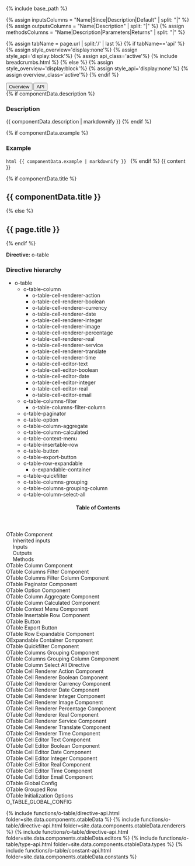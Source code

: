 {% include base_path %}

{% assign inputsColumns = "Name|Since|Description|Default" | split: "|" %}
{% assign outputsColumns = "Name|Description" | split: "|" %}
{% assign methodsColumns = "Name|Description|Parameters|Returns" | split: "|" %}

<script type="text/javascript">

  function openTab(evt, tabName) {
    var url="{{base_path}}{{page.url}}";
    url+='/../'+tabName;
    var loc_array = document.location.href.split('/');
    if (loc_array[loc_array.length - 1] !== tabName) {
      window.location.href=url;
    }

  }
</script>

{% assign tabName = page.url | split:'/' | last %}
{% if tabName=='api' %}
  {% assign style_overview='display:none'%}
  {% assign style_api='display:block'%}
  {% assign api_class='active'%}
  {% include breadcrumbs.html %}
{% else %}
  {% assign style_overview='display:block'%}
  {% assign style_api='display:none'%}
  {% assign overview_class='active'%}
{% endif %}

<!-- Tab links -->
<div class="o-tab">
  <button class="o-tablinks {{overview_class}}"  onclick="openTab(event, 'overview')">Overview</button>
  <button class="o-tablinks {{api_class}}" class="o-tablinks" onclick="openTab(event, 'api')">API</button>
</div>

<!-- OVERVIEW -->
<div id="overview" class="o-tabcontent" style="{{style_overview}}">
 <!-- {% include toc %} -->
 {% if componentData.description %}
    <h3>Description</h3>
    {{ componentData.description | markdownify }}
  {% endif %}


  {% if componentData.example %}
    <h3 class="grey-color">Example</h3>
    ```html
      {{ componentData.example | markdownify }}
    ```
  {% endif %}
  {{ content }}
</div>

<!-- API -->
<div id="api" style="{{style_api}}">
  {% if componentData.title %}
    <h2 id="{{componentData.title}}" >{{ componentData.title }}</h2>
  {% else %}
    <h2 id="{{page.title}}" >{{ page.title }}</h2>
  {% endif %}

  <p><strong class="grey-color">Directive:</strong> o-table</p>

  <h3>Directive hierarchy</h3>
  <div class="multicolumnright jstreeloader">
    <ul>
      <li data-jstree='{"opened":true, "icon":"{{ base_path }}/assets/jstree/html.png"}'>o-table
        <ul>
          <li data-jstree='{"opened":true, "icon":"{{ base_path }}/assets/jstree/html.png"}'>o-table-column
            <ul>
              <li data-jstree='{"opened":true, "icon":"{{ base_path }}/assets/jstree/html.png"}'>o-table-cell-renderer-action</li>
              <li data-jstree='{"opened":true, "icon":"{{ base_path }}/assets/jstree/html.png"}'>o-table-cell-renderer-boolean</li>
              <li data-jstree='{"opened":true, "icon":"{{ base_path }}/assets/jstree/html.png"}'>o-table-cell-renderer-currency</li>
              <li data-jstree='{"opened":true, "icon":"{{ base_path }}/assets/jstree/html.png"}'>o-table-cell-renderer-date</li>
              <li data-jstree='{"opened":true, "icon":"{{ base_path }}/assets/jstree/html.png"}'>o-table-cell-renderer-integer</li>
              <li data-jstree='{"opened":true, "icon":"{{ base_path }}/assets/jstree/html.png"}'>o-table-cell-renderer-image</li>
              <li data-jstree='{"opened":true, "icon":"{{ base_path }}/assets/jstree/html.png"}'>o-table-cell-renderer-percentage</li>
              <li data-jstree='{"opened":true, "icon":"{{ base_path }}/assets/jstree/html.png"}'>o-table-cell-renderer-real</li>
              <li data-jstree='{"opened":true, "icon":"{{ base_path }}/assets/jstree/html.png"}'>o-table-cell-renderer-service</li>
              <li data-jstree='{"opened":true, "icon":"{{ base_path }}/assets/jstree/html.png"}'>o-table-cell-renderer-translate</li>
              <li data-jstree='{"opened":true, "icon":"{{ base_path }}/assets/jstree/html.png"}'>o-table-cell-renderer-time</li>
              <li data-jstree='{"opened":true, "icon":"{{ base_path }}/assets/jstree/html.png"}'>o-table-cell-editor-text</li>
              <li data-jstree='{"opened":true, "icon":"{{ base_path }}/assets/jstree/html.png"}'>o-table-cell-editor-boolean</li>
              <li data-jstree='{"opened":true, "icon":"{{ base_path }}/assets/jstree/html.png"}'>o-table-cell-editor-date</li>
              <li data-jstree='{"opened":true, "icon":"{{ base_path }}/assets/jstree/html.png"}'>o-table-cell-editor-integer</li>
              <li data-jstree='{"opened":true, "icon":"{{ base_path }}/assets/jstree/html.png"}'>o-table-cell-editor-real</li>
              <li data-jstree='{"opened":true, "icon":"{{ base_path }}/assets/jstree/html.png"}'>o-table-cell-editor-email</li>
            </ul>
          </li>
          <li data-jstree='{"opened":true, "icon":"{{ base_path }}/assets/jstree/html.png"}'>o-table-columns-filter
            <ul>
              <li data-jstree='{"opened":true, "icon":"{{ base_path }}/assets/jstree/html.png"}'>o-table-columns-filter-column</li>
            </ul>
          </li>
          <li data-jstree='{"opened":true, "icon":"{{ base_path }}/assets/jstree/html.png"}'>o-table-paginator</li>
          <li data-jstree='{"opened":true, "icon":"{{ base_path }}/assets/jstree/html.png"}'>o-table-option</li>
          <li data-jstree='{"opened":true, "icon":"{{ base_path }}/assets/jstree/html.png"}'>o-table-column-aggregate</li>
          <li data-jstree='{"opened":true, "icon":"{{ base_path }}/assets/jstree/html.png"}'>o-table-column-calculated</li>
          <li data-jstree='{"opened":true, "icon":"{{ base_path }}/assets/jstree/html.png"}'>o-table-context-menu</li>
          <li data-jstree='{"opened":true, "icon":"{{ base_path }}/assets/jstree/html.png"}'>o-table-insertable-row</li>
          <li data-jstree='{"opened":true, "icon":"{{ base_path }}/assets/jstree/html.png"}'>o-table-button</li>
          <li data-jstree='{"opened":true, "icon":"{{ base_path }}/assets/jstree/html.png"}'>o-table-export-button</li>
          <li data-jstree='{"opened":true, "icon":"{{ base_path }}/assets/jstree/html.png"}'>o-table-row-expandable
            <ul>
              <li data-jstree='{"opened":true, "icon":"{{ base_path }}/assets/jstree/html.png"}'>o-expandable-container</li>
            </ul>
          </li>
          <li data-jstree='{"opened":true, "icon":"{{ base_path }}/assets/jstree/html.png"}'>o-table-quickfilter</li>
          <li data-jstree='{"opened":true, "icon":"{{ base_path }}/assets/jstree/html.png"}'>o-table-columns-grouping</li>
          <li data-jstree='{"opened":true, "icon":"{{ base_path }}/assets/jstree/html.png"}'>o-table-columns-grouping-column</li>
          <li data-jstree='{"opened":true, "icon":"{{ base_path }}/assets/jstree/html.png"}'>o-table-column-select-all</li>
        </ul>
      </li>
    </ul>
  </div>
  <aside class="sidebar__right collapsed">
    <nav id="toc" class="toc collapsed">
      <header><h4 id="tocTitle" class="nav__title collapsed">Table of Contents</h4></header>
      <ul class="toc__menu collapsed" id="markdown-toc">
        <li><a href="#o-table">OTable Component</a>
          <ul>
            <a href="#inherited-inputs">Inherited inputs</a>
          </ul>
          <ul>
            <a href="#inputs">Inputs</a>
          </ul>
          <ul>
            <a href="#outputs">Outputs</a>
          </ul>
          <ul>
            <a href="#methods">Methods</a>
          </ul>
        <li><a href="#o-table-column">OTable Column Component</a>
        </li>
        <li><a href="#o-table-columns-filter">OTable Columns Filter Component</a>
        </li>
        <li><a href="#o-table-columns-filter-column">OTable Columns Filter Column Component</a>
        </li>
        <li><a href="#o-table-paginator">OTable Paginator Component</a>
        </li>
        <li><a href="#o-table-option">OTable Option Component</a>
        </li>
        <li><a href="#o-table-column-aggregate">OTable Column Aggregate Component</a>
        </li>
        <li><a href="#o-table-column-calculated">OTable Column Calculated Component</a>
        </li>
        <li><a href="#o-table-context-menu">OTable Context Menu Component</a>
        </li>
        <li><a href="#o-table-insertable-row">OTable Insertable Row Component</a>
        </li>
        <li><a href="#o-table-button">OTable Button</a>
        </li>
        <li><a href="#o-table-export-button">OTable Export Button</a>
        </li>
        <li><a href="#o-table-row-expandable">OTable Row Expandable Component</a>
        </li>
        <li><a href="#o-expandable-container">OExpandable Container Component</a>
        </li>
        <li><a href="#o-table-quickfilter">OTable Quickfilter Component</a>
        </li>
        <li><a href="#o-table-columns-grouping">OTable Columns Grouping Component</a>
        </li>
        <li><a href="#o-table-columns-grouping-column">OTable Columns Grouping Column Component</a>
        </li>
        <li><a href="#o-table-column-select-all">OTable Column Select All Directive</a>
        </li>
        <li><a href="#o-table-cell-renderer-action">OTable Cell Renderer Action Component</a>
        </li>
        <li><a href="#o-table-cell-renderer-boolean">OTable Cell Renderer Boolean Component</a>
        </li>
        <li><a href="#o-table-cell-renderer-currency">OTable Cell Renderer Currency Component</a>
        </li>
        <li><a href="#o-table-cell-renderer-date">OTable Cell Renderer Date Component</a>
        </li>
        <li><a href="#o-table-cell-renderer-integer">OTable Cell Renderer Integer Component</a>
        </li>
        <li><a href="#o-table-cell-renderer-image">OTable Cell Renderer Image Component</a>
        </li>
        <li><a href="#o-table-cell-renderer-percentage">OTable Cell Renderer Percentage Component</a>
        </li>
        <li><a href="#o-table-cell-renderer-real">OTable Cell Renderer Real Component</a>
        </li>
        <li><a href="#o-table-cell-renderer-service">OTable Cell Renderer Service Component</a>
        </li>
        <li><a href="#o-table-cell-renderer-translate">OTable Cell Renderer Translate Component</a>
        </li>
        <li><a href="#o-table-cell-renderer-time">OTable Cell Renderer Time Component</a>
        </li>
        <li><a href="#o-table-cell-editor-text">OTable Cell Editor Text Component</a>
        </li>
        <li><a href="#o-table-cell-editor-boolean">OTable Cell Editor Boolean Component</a>
        </li>
        <li><a href="#o-table-cell-editor-date">OTable Cell Editor Date Component</a>
        </li>
        <li><a href="#o-table-cell-editor-integer">OTable Cell Editor Integer Component</a>
        </li>
        <li><a href="#o-table-cell-editor-real">OTable Cell Editor Real Component</a>
        </li>
        <li><a href="#o-table-cell-editor-time">OTable Cell Editor Time Component</a>
        </li>
        <li><a href="#o-table-cell-editor-email">OTable Cell Editor Email Component</a>
        </li>
        <li><a href="#OTableGlobalConfig">OTable Global Config</a>
        </li>
        <li><a href="#OTableGroupedRow">OTable Grouped Row</a>
        </li>
        <li><a href="#OTableInitializationOptions">OTable Initialization Options</a>
        </li>
        <li><a href="#O_TABLE_GLOBAL_CONFIG">O_TABLE_GLOBAL_CONFIG</a>
        </li>
      </ul>
    </nav>
  </aside>

  <div id="container">
    {% include functions/o-table/directive-api.html folder=site.data.components.otableData %}
    {% include functions/o-table/directive-api.html folder=site.data.components.otableData.renderers %}
    {% include functions/o-table/directive-api.html folder=site.data.components.otableData.editors %}
    {% include functions/o-table/type-api.html folder=site.data.components.otableData.types %}
    {% include functions/o-table/constant-api.html folder=site.data.components.otableData.constants %}
  </div>
</div>
